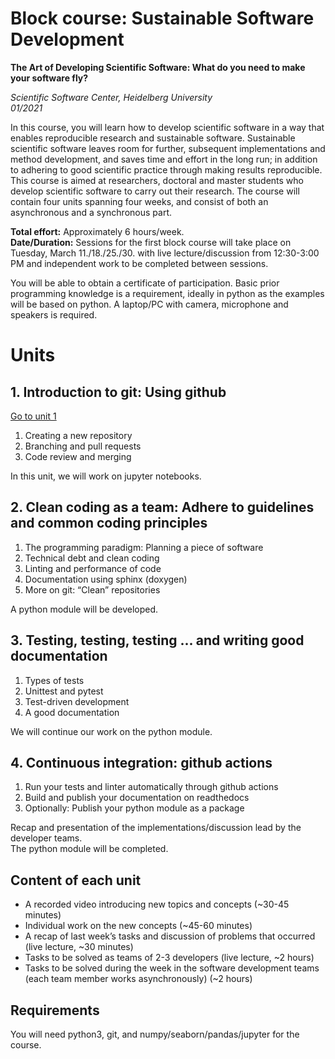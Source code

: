 #  Block course: Sustainable Software Development

**The Art of Developing Scientific Software: What do you need to make your
software fly?**

*Scientific Software Center, Heidelberg University*  
*01/2021*  

In this course, you will learn how to develop scientific software in a way that enables reproducible research and sustainable software. Sustainable scientific software leaves room for further, subsequent implementations and method development, and saves time and effort in the long run; in addition to adhering to good scientific practice through making results reproducible. This course is aimed at researchers, doctoral and master
students who develop scientific software to carry out their research.
The course will contain four units spanning four weeks, and consist of both an asynchronous and a synchronous part.  

**Total effort:** Approximately 6 hours/week.  
**Date/Duration:**
Sessions for the first block course will take place on Tuesday, March 11./18./25./30. with live lecture/discussion from
12:30-3:00 PM and independent work to be completed between sessions.

You will be able to obtain a certificate of participation. Basic prior programming knowledge is a requirement, ideally in python as the examples will be based on python. A laptop/PC with camera, microphone and speakers is required.


# Units
## 1. Introduction to git: Using github
[Go to unit 1](unit1/README.md)
1. Creating a new repository
1. Branching and pull requests
1. Code review and merging

In this unit, we will work on jupyter notebooks.

## 2. Clean coding as a team: Adhere to guidelines and common coding principles
1. The programming paradigm: Planning a piece of software
1. Technical debt and clean coding
1. Linting and performance of code
1. Documentation using sphinx (doxygen)
1. More on git: “Clean” repositories

A python module will be developed.

## 3. Testing, testing, testing ... and writing good documentation
1. Types of tests
1. Unittest and pytest
1. Test-driven development
1. A good documentation  

We will continue our work on the python module.

## 4. Continuous integration: github actions
1. Run your tests and linter automatically through github actions
1. Build and publish your documentation on readthedocs
1. Optionally: Publish your python module as a package  

Recap and presentation of the implementations/discussion lead by the developer teams.  
The python module will be completed.


## Content of each unit
- A recorded video introducing new topics and concepts (~30-45 minutes)
- Individual work on the new concepts (~45-60 minutes)
- A recap of last week’s tasks and discussion of problems that occurred (live lecture, ~30 minutes)
- Tasks to be solved as teams of 2-3 developers (live lecture, ~2 hours)
- Tasks to be solved during the week in the software development teams (each team member works asynchronously) (~2 hours)

## Requirements
You will need python3, git, and numpy/seaborn/pandas/jupyter for the course.
